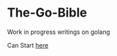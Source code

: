 # The-Go-Bible
Work in progress writings on golang

Can Start [here](https://github.com/MathewBravo/The-Go-Bible/tree/main/Before%20The%20Code)
